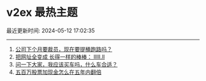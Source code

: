# v2ex 最热主题

最近更新时间: 2024-05-12 17:02:35

--- 
1. [公司下个月要裁员，现在要提桶跑路吗？](https://www.v2ex.com/t/1039946) 
2. [把网址全变成 长得一样的棒棒： llIlI.lI](https://www.v2ex.com/t/1039950) 
3. [问一下大家，我应该买车吗，什么车合适？](https://www.v2ex.com/t/1039953) 
4. [五百万股票加现金怎么在五年内翻倍](https://www.v2ex.com/t/1039970) 
